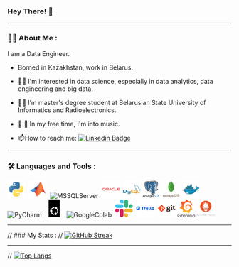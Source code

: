 
<!-- <div align="center">
  <img src="https://media.giphy.com/media/k0ijJhqrUP4T2EvmJ1/giphy.gif" width="300" height="200"/>
</div>


 -->
### Hey There! :open_hands:

---

### :ok_man: About Me :
I am a Data Engineer.

- Borned in Kazakhstan, work in Belarus.

- :man_technologist: I'm interested in data science, especially in data analytics, data engineering and big data.

- :man_student: I’m master's degree student at Belarusian State University of Informatics and Radioelectronics.

- :musical_score: :musical_note: In my free time, I'm into music.

- :mailbox:How to reach me: [![Linkedin Badge](https://img.shields.io/badge/-Linkedin-blue?style=flat&logo=Linkedin&logoColor=white)](https://www.linkedin.com/in/kuanysh-zhaksylyk-413077194/)

---

### :hammer_and_wrench: Languages and Tools :

<div>
  <img src="https://github.com/devicons/devicon/blob/master/icons/python/python-original.svg" title="Python" alt="Python" width="40" height="40"/>&nbsp;
  <img src="https://github.com/devicons/devicon/blob/master/icons/matlab/matlab-original.svg" title="MatLab" alt="MatLab" width="40" height="40"/>&nbsp;
  <img src="https://cdn.cdnlogo.com/logos/m/21/microsoft-sql-server.svg" title="MSSQLServer" alt="MSSQLServer" width="40" height="40"/>&nbsp;
  <img src="https://github.com/devicons/devicon/blob/master/icons/oracle/oracle-original.svg" title="Oracle" alt="Oracle" width="40" height="40"/>&nbsp;
  <img src="https://github.com/devicons/devicon/blob/master/icons/mysql/mysql-original-wordmark.svg" title="MySQL" **alt="MySQL" width="40" height="40"/>
  <img src="https://github.com/devicons/devicon/blob/master/icons/postgresql/postgresql-original-wordmark.svg" title="Postgres" **alt="Postgres" width="40" height="40"/>
  <img src="https://github.com/devicons/devicon/blob/master/icons/mongodb/mongodb-original-wordmark.svg" title="MongoDB" **alt="MongoDB" width="40" height="40"/>
  <img src="https://github.com/devicons/devicon/blob/master/icons/docker/docker-original.svg" title="Docker" alt="Docker" width="40" height="40"/>&nbsp;  
  <img src="https://upload.wikimedia.org/wikipedia/commons/1/1d/PyCharm_Icon.svg" title="PyCharm"  alt="PyCharm" width="40" height="40"/>&nbsp;
  <img src="https://github.com/devicons/devicon/blob/master/icons/ubuntu/ubuntu-plain.svg" title="Ubuntu"  alt="Ubuntu" width="40" height="40"/>&nbsp;
  <img src="https://upload.wikimedia.org/wikipedia/commons/d/d0/Google_Colaboratory_SVG_Logo.svg" title="GoogleColab"  alt="GoogleColab" width="40" height="40"/>&nbsp;
  <img src="https://github.com/devicons/devicon/blob/master/icons/slack/slack-original.svg" title="Slack" alt="Slack" width="40" height="40"/>&nbsp;
  <img src="https://github.com/devicons/devicon/blob/master/icons/trello/trello-plain-wordmark.svg" title="Trello" alt="Trello" width="40" height="40"/>&nbsp;
  <img src="https://github.com/devicons/devicon/blob/master/icons/git/git-original-wordmark.svg" title="Git" **alt="Git" width="40" height="40"/>
  <img src="https://github.com/devicons/devicon/blob/master/icons/grafana/grafana-original-wordmark.svg" title="Grafana" **alt="Grafana" width="40" height="40"/>
  <img src="https://github.com/devicons/devicon/blob/master/icons/prometheus/prometheus-original-wordmark.svg" title="Prometheus" **alt="Prometheus" width="40" height="40"/>
  </div>


---

// ### My Stats :
// [![GitHub Streak](http://github-readme-streak-stats.herokuapp.com?user=kuanysh-zhaksylyk&theme=city-lights&hide_border=true&border_radius=7.2)](https://git.io/streak-stats)

---

// [![Top Langs](https://github-readme-stats.vercel.app/api/top-langs/?username=kuanysh-zhaksylyk&layout=compact&theme=vision-friendly-dark)](https://github.com/anuraghazra/github-readme-stats)



